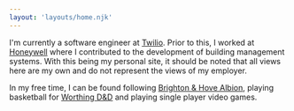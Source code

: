 ```yaml
---
layout: 'layouts/home.njk'
---
```


I'm currently a software engineer at [Twilio](https://www.twilio.com/). Prior to this, I worked at [Honeywell](https://buildings.honeywell.com/us/en/home) where I contributed to the development of building management systems. With this being my personal site, it should be noted that all views here are my own and do not represent the views of my employer.

In my free time, I can be found following [Brighton & Hove Albion](https://www.brightonandhovealbion.com/), playing basketball for [Worthing D&D](https://www.danddbasketball.co.uk/) and playing single player video games.
